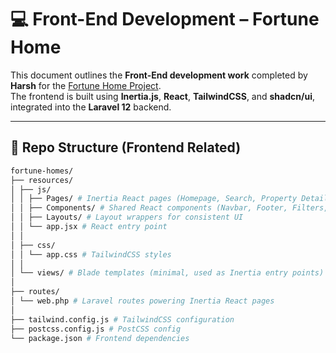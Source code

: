 # 💻 Front-End Development – Fortune Home

This document outlines the **Front-End development work** completed by **Harsh** for the [Fortune Home Project](https://github.com/rahucqu/fortune-homes).  
The frontend is built using **Inertia.js**, **React**, **TailwindCSS**, and **shadcn/ui**, integrated into the **Laravel 12** backend.

---

## 📂 Repo Structure (Frontend Related)

```bash
fortune-homes/
├── resources/
│ ├── js/
│ │ ├── Pages/ # Inertia React pages (Homepage, Search, Property Details, Admin)
│ │ ├── Components/ # Shared React components (Navbar, Footer, Filters, PropertyCard)
│ │ ├── Layouts/ # Layout wrappers for consistent UI
│ │ └── app.jsx # React entry point
│ │
│ ├── css/
│ │ └── app.css # TailwindCSS styles
│ │
│ └── views/ # Blade templates (minimal, used as Inertia entry points)
│
├── routes/
│ └── web.php # Laravel routes powering Inertia React pages
│
├── tailwind.config.js # TailwindCSS configuration
├── postcss.config.js # PostCSS config
└── package.json # Frontend dependencies

```
